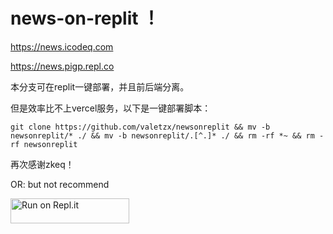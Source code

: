 # news-on-replit ！

https://news.icodeq.com

https://news.pigp.repl.co

本分支可在replit一键部署，并且前后端分离。

但是效率比不上vercel服务，以下是一键部署脚本：

```
git clone https://github.com/valetzx/newsonreplit && mv -b newsonreplit/* ./ && mv -b newsonreplit/.[^.]* ./ && rm -rf *~ && rm -rf newsonreplit
```

再次感谢zkeq！

OR: but not recommend 

<a href="https://repl.it/github/valetzx/newsonreplit">
  <img alt="Run on Repl.it" src="https://repl.it/badge/github/valetzx/newsonreplit" style="height: 40px; width: 190px;" />
</a>
